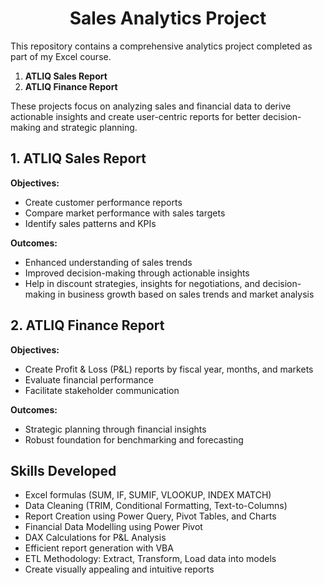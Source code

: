 <div align="center">

# Sales Analytics Project  

</div>

This repository contains a comprehensive analytics project completed as part of my Excel course.

1) **ATLIQ Sales Report**  
2) **ATLIQ Finance Report**

These projects focus on analyzing sales and financial data to derive actionable insights and create user-centric reports for better decision-making and strategic planning.


## 1.  ATLIQ Sales Report  

**Objectives:**  
- Create customer performance reports  
- Compare market performance with sales targets  
- Identify sales patterns and KPIs  

**Outcomes:**  
- Enhanced understanding of sales trends  
- Improved decision-making through actionable insights  
- Help in discount strategies, insights for negotiations, and decision-making in business growth based on sales trends and market analysis  

## 2.  ATLIQ Finance Report  

**Objectives:**  
- Create Profit & Loss (P&L) reports by fiscal year, months, and markets  
- Evaluate financial performance  
- Facilitate stakeholder communication  

**Outcomes:**  
- Strategic planning through financial insights  
- Robust foundation for benchmarking and forecasting  

## Skills Developed  

- Excel formulas (SUM, IF, SUMIF, VLOOKUP, INDEX MATCH)  
- Data Cleaning (TRIM, Conditional Formatting, Text-to-Columns)  
- Report Creation using Power Query, Pivot Tables, and Charts  
- Financial Data Modelling using Power Pivot  
- DAX Calculations for P&L Analysis  
- Efficient report generation with VBA  
- ETL Methodology: Extract, Transform, Load data into models  
- Create visually appealing and intuitive reports  
